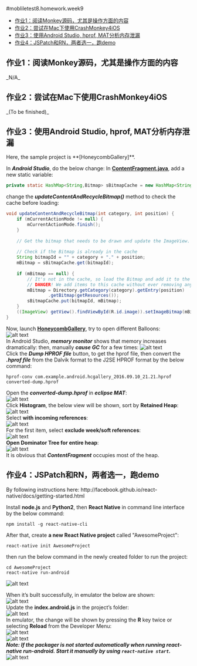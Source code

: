 #mobliletest8.homework.week9
*   [作业1：阅读Monkey源码，尤其是操作方面的内容](#hw1)
*   [作业2：尝试在Mac下使用CrashMonkey4iOS](#hw2)
*   [作业3：使用Android Studio, hprof, MAT分析内存泄漏](#hw3)
*   [作业4：JSPatch和RN，两者选一，跑demo](#hw4)

<h2 id="hw1">作业1：阅读Monkey源码，尤其是操作方面的内容</h2>
_N/A_
<h2 id="hw2">作业2：尝试在Mac下使用CrashMonkey4iOS</h2>
_(To be finished)_
<h2 id="hw3">作业3：使用Android Studio, hprof, MAT分析内存泄漏</h2>
Here, the sample project is **[HoneycombGallery]**.

In ***Android Studio***, do the below change:
In **[ContentFragment.java]**, add a new static variable:
```java
private static HashMap<String,Bitmap> sBitmapCache = new HashMap<String,Bitmap>();
```
change the ***updateContentAndRecycleBitmap()*** method to check the cache before loading:
```java
void updateContentAndRecycleBitmap(int category, int position) {
    if (mCurrentActionMode != null) {
        mCurrentActionMode.finish();
    }
 
    // Get the bitmap that needs to be drawn and update the ImageView.
 
    // Check if the Bitmap is already in the cache
    String bitmapId = "" + category + "." + position;
    mBitmap = sBitmapCache.get(bitmapId);
 
    if (mBitmap == null) {
        // It's not in the cache, so load the Bitmap and add it to the cache.
        // DANGER! We add items to this cache without ever removing any.
        mBitmap = Directory.getCategory(category).getEntry(position)
                .getBitmap(getResources());
        sBitmapCache.put(bitmapId, mBitmap);
    }
    ((ImageView) getView().findViewById(R.id.image)).setImageBitmap(mBitmap);
}
```
Now, launch **[HoneycombGallery]**, try to open different Balloons:  
![alt text][img3-01]  
In Android Studio, ***memory monitor*** shows that memory increases dramatically:
then, manually ***cause GC*** for a few times: 
![alt text][img3-02]  
Click the ***Dump HPROF file*** button, to get the hprof file, then convert the ***.hprof file*** from the Dalvik format to the J2SE HPROF format by the below command:  

    hprof-conv com.example.android.hcgallery_2016.09.10_21.21.hprof converted-dump.hprof  
    
Open the ***converted-dump.hprof*** in ***eclipse MAT***:  
![alt text][img3-03]  
Click **Histogram**, the below view will be shown, sort by **Retained Heap**:  
![alt text][img3-04]  
Select **with incoming references**:  
![alt text][img3-05]  
For the first item, select **exclude week/soft references**:  
![alt text][img3-06]  
**Open Dominator Tree for entire heap**:  
![alt text][img3-07]  
It is obvious that ***ContentFragment*** occupies most of the heap.

<h2 id="hw4">作业4：JSPatch和RN，两者选一，跑demo</h2>
By following instructions here:
http://facebook.github.io/react-native/docs/getting-started.html

Install **node.js** and **Python2**, then **React Native** in command line interface by the below command:  

    npm install -g react-native-cli

After that, create **a new React Native project** called "AwesomeProject":  

    react-native init AwesomeProject

then run the below command in the newly created folder to run the project:  

    cd AwesomeProject
    react-native run-android
    
![alt text][img4-01] 

When it’s built successfully, in emulator the below are shown:  
![alt text][img4-02]  
Update the **index.android.js** in the project’s folder:  
![alt text][img4-03]  
In emulator, the change will be shown by pressing the **R** key twice or selecting **Reload** from the Developer Menu:  
![alt text][img4-04]  
![alt text][img4-05]  
***Note: If the packager is not started automatically when running react-native run-android. Start it manually by using `react-native start`.***  
![alt text][img4-06] 



[HoneycombGallery]: https://github.com/Miserlou/Android-SDK-Samples/tree/master/HoneycombGallery
[ContentFragment.java]: https://github.com/Miserlou/Android-SDK-Samples/blob/master/HoneycombGallery/src/com/example/android/hcgallery/ContentFragment.java
[img3-01]: https://github.com/mobiletest8/mobiletest8.homework.wanmich/blob/master/week9/src/common/images/3-01.png
[img3-02]: https://github.com/mobiletest8/mobiletest8.homework.wanmich/blob/master/week9/src/common/images/3-02.png
[img3-03]: https://github.com/mobiletest8/mobiletest8.homework.wanmich/blob/master/week9/src/common/images/3-03.png
[img3-04]: https://github.com/mobiletest8/mobiletest8.homework.wanmich/blob/master/week9/src/common/images/3-04.png
[img3-05]: https://github.com/mobiletest8/mobiletest8.homework.wanmich/blob/master/week9/src/common/images/3-05.png
[img3-06]: https://github.com/mobiletest8/mobiletest8.homework.wanmich/blob/master/week9/src/common/images/3-06.png
[img3-07]: https://github.com/mobiletest8/mobiletest8.homework.wanmich/blob/master/week9/src/common/images/3-07.png
[img4-01]: https://github.com/mobiletest8/mobiletest8.homework.wanmich/blob/master/week9/src/common/images/4-01.png
[img4-02]: https://github.com/mobiletest8/mobiletest8.homework.wanmich/blob/master/week9/src/common/images/4-02.png
[img4-03]: https://github.com/mobiletest8/mobiletest8.homework.wanmich/blob/master/week9/src/common/images/4-03.png
[img4-04]: https://github.com/mobiletest8/mobiletest8.homework.wanmich/blob/master/week9/src/common/images/4-04.png
[img4-05]: https://github.com/mobiletest8/mobiletest8.homework.wanmich/blob/master/week9/src/common/images/4-05.png
[img4-06]: https://github.com/mobiletest8/mobiletest8.homework.wanmich/blob/master/week9/src/common/images/4-06.png
